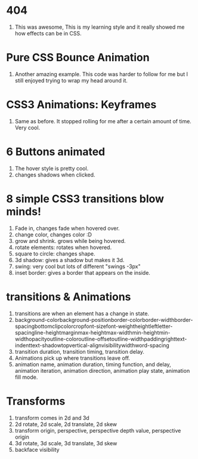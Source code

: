 # 404
1. This was awesome, This is my learning style and it really showed me how effects can be in CSS.

# Pure CSS Bounce Animation
1. Another amazing example. This code was harder to follow for me but I still enjoyed trying to wrap my head around it.

# CSS3 Animations: Keyframes
1. Same as before. It stopped rolling for me after a certain amount of time. Very cool.

# 6 Buttons animated
1. The hover style is pretty cool.
1. changes shadows when clicked.

# 8 simple CSS3 transitions blow minds!
1. Fade in, changes fade when hovered over.
1. change color, changes color :D
1. grow and shrink. grows while being hovered.
1. rotate elements: rotates when hovered.
1. square to circle: changes shape.
1. 3d shadow: gives a shadow but makes it 3d.
1. swing: very cool but lots of different "swings -3px"
1. inset border: gives a border that appears on the inside.

# transitions & Animations
1. transitions are when an element has a change in state.
1. background-colorbackground-positionborder-colorborder-widthborder-spacingbottomclipcolorcropfont-sizefont-weightheightleftletter-spacingline-heightmarginmax-heightmax-widthmin-heightmin-widthopacityoutline-coloroutline-offsetoutline-widthpaddingrighttext-indenttext-shadowtopvertical-alignvisibilitywidthword-spacing
1. transition duration, transition timing, transition delay.
1. Animations pick up where transitions leave off.
1. animation name, animation duration, timing function, and delay, animation iteration, animation direction, animation play state, animation fill mode.

# Transforms
1. transform comes in 2d and 3d
1. 2d rotate, 2d scale, 2d translate, 2d skew
1. transform origin, perspective, perspective depth value, perspective origin
1. 3d rotate, 3d scale, 3d translate, 3d skew
1. backface visibility


